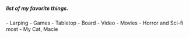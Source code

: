 <h5> list of my favorite things. </h5>
- Larping
- Games
  - Tabletop
  - Board
  - Video
- Movies
  - Horror and Sci-fi most
- My Cat, Macie

